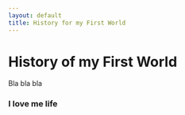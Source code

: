 ```yaml
---
layout: default
title: History for my First World
---
```


# History of my First World
Bla bla bla

### I love me life